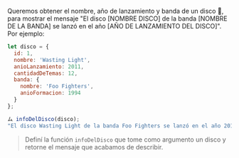 Queremos obtener el nombre, año de lanzamiento y  banda de un disco :minidisc:, para mostrar el mensaje "El disco [NOMBRE DISCO] de la banda [NOMBRE DE LA BANDA] se lanzó en el año [AÑO DE LANZAMIENTO DEL DISCO]". Por ejemplo:

```js
let disco = {
  id: 1,
  nombre: 'Wasting Light',
  anioLanzamiento: 2011,
  cantidadDeTemas: 12,
  banda: {
    nombre: 'Foo Fighters',
    anioFormacion: 1994
  }
};

ム infoDelDisco(disco);
"El disco Wasting Light de la banda Foo Fighters se lanzó en el año 2011"
```

> Definí la función `infoDelDisco` que tome como argumento un disco y retorne el mensaje que acabamos de describir.